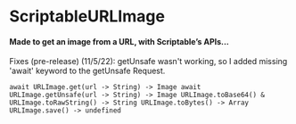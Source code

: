# ScriptableURLImage
#### Made to get an image from a URL, with Scriptable’s APIs...
Fixes (pre-release) (11/5/22): getUnsafe wasn't working, so I added missing 'await' keyword to the getUnsafe Request.

`await URLImage.get(url -> String) -> Image
await URLImage.getUnsafe(url -> String) -> Image
URLImage.toBase64() & URLImage.toRawString() -> String
URLImage.toBytes() -> Array
URLImage.save() -> undefined
`
